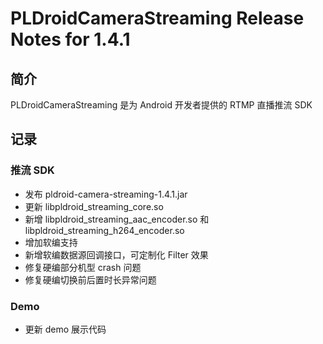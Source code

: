 # PLDroidCameraStreaming Release Notes for 1.4.1

## 简介
PLDroidCameraStreaming 是为 Android 开发者提供的 RTMP 直播推流 SDK

## 记录

### 推流 SDK
  - 发布 pldroid-camera-streaming-1.4.1.jar
  - 更新 libpldroid_streaming_core.so
  - 新增 libpldroid_streaming_aac_encoder.so 和 libpldroid_streaming_h264_encoder.so
  - 增加软编支持
  - 新增软编数据源回调接口，可定制化 Filter 效果
  - 修复硬编部分机型 crash 问题
  - 修复硬编切换前后置时长异常问题

### Demo
  - 更新 demo 展示代码 
